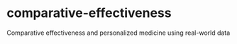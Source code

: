 # comparative-effectiveness
Comparative effectiveness and personalized medicine using real-world data
